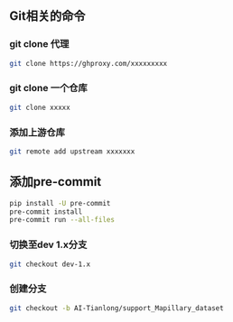 ## Git相关的命令

### git clone 代理
```bash
git clone https://ghproxy.com/xxxxxxxxx
```
### git clone 一个仓库

```bash
git clone xxxxx
```

### 添加上游仓库

```bash
git remote add upstream xxxxxxx
```

## 添加pre-commit

```bash
pip install -U pre-commit
pre-commit install
pre-commit run --all-files
```

### 切换至dev 1.x分支

```bash
git checkout dev-1.x 
```

### 创建分支

```bash
git checkout -b AI-Tianlong/support_Mapillary_dataset
```

